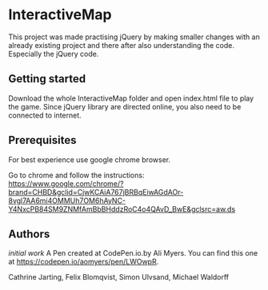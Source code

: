 # InteractiveMap

This project was made practising jQuery by making smaller changes with an already existing project and there after also understanding the code. Especially the jQuery code.

## Getting started

Download the whole InteractiveMap folder and open index.html file to play the game. Since jQuery library are directed online, you also need to be connected to internet.

## Prerequisites

For best experience use google chrome browser. 

Go to chrome and follow the instructions: https://www.google.com/chrome/?brand=CHBD&gclid=CjwKCAiA767jBRBqEiwAGdAOr-8vgl7AA6mi4OMMUh7OM6hAyNC-Y4NxcPB84SM9ZNMfAmBbBHddzRoC4o4QAvD_BwE&gclsrc=aw.ds

## Authors

*initial work* A Pen created at CodePen.io.by Ali Myers. You can find this one at https://codepen.io/aomyers/pen/LWOwpR.

Cathrine Jarting, Felix Blomqvist, Simon Ulvsand, Michael Waldorff
 
